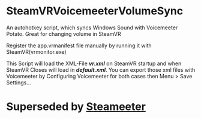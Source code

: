 # SteamVRVoicemeeterVolumeSync
An autohotkey script, which syncs Windows Sound with Voicemeeter Potato. Great for changing volume in SteamVR

Register the app.vrmanifest file manually by running it with SteamVR(vrmonitor.exe)

This Script will load the XML-File ***vr.xml*** on SteamVR startup and when SteamVR Closes will load in ***default.xml***. You can export those xml files with Voicemeeter by Configuring Voicemeeter for both cases then Menu > Save Settings...

# Superseded by [Steameeter](https://github.com/I5UCC/Steameeter)
